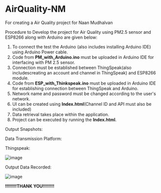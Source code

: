 # AirQuality-NM
For creating a Air Quality project for Naan Mudhalvan

Procedure to Develop the project for Air Quality using PM2.5 sensor and ESP8266 along with Arduino are given below:

1. To connect the test the Arduino (also includes installing Arduino IDE) using Arduino Power cable.
2. Code from **PM_with_Arduino.ino** must be uploaded in Arduino IDE for interfacing with PM 2.5 sensor.
3. Connection must be established between ThingSpeak(also includescreating an account and channel in ThingSpeak) and ESP8266 module.
4. Code from **ESP_with_Thinkspeak.ino** must be uploaded in Arduino IDE for establishing connection between ThingSpeak and Arduino.
5. Network name and password must be changed according to the user's network.
6. UI can be created using **Index.html**(Channel ID and API must also be included) 
7. Data retrieval takes place within the application.
8. Project can be executed by running the **Index.html**.

Output Snapshots:

Data Transmission Platform:

Thingspeak:

![image](https://github.com/stanleylicet/AirQuality-NM/assets/113659946/3dd99545-34b2-4adb-9211-90acb79e66d7)

Output Data Recorded:

![image](https://github.com/stanleylicet/AirQuality-NM/assets/113659946/74e16d4a-19d9-41fb-9f1c-45712b87e7ce)


**!!!!!!!!THANK YOU!!!!!!!!**
